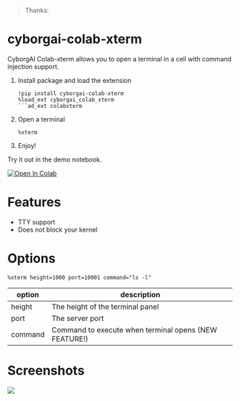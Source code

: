 > Thanks:
> 

# cyborgai-colab-xterm
CyborgAI Colab-xterm allows you to open a terminal in a cell with command injection support.


1. Install package and load the extension
    ```
    !pip install cyborgai-colab-xterm
    %load_ext cyborgai_colab_xterm
    ```ad_ext colabxterm
    ```
2. Open a terminal
    ```
    %xterm
    ```
3. Enjoy!

Try it out in the demo notebook. 

[![Open In Colab](https://colab.research.google.com/assets/colab-badge.svg)](https://colab.research.google.com/github/infuseai/colab-xterm/blob/main/demo.ipynb)

# Features
- TTY support
- Does not block your kernel

# Options

```
%xterm height=1000 port=10001 command="ls -l"
```

option | description
-------|-----------
height | The height of the terminal panel
port | The server port
command | Command to execute when terminal opens (NEW FEATURE!)

# Screenshots
![](assets/colab-xterm.png)



